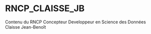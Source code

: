 # RNCP_CLAISSE_JB
Contenu du RNCP Concepteur Developpeur en Science des Données Claisse Jean-Benoît
